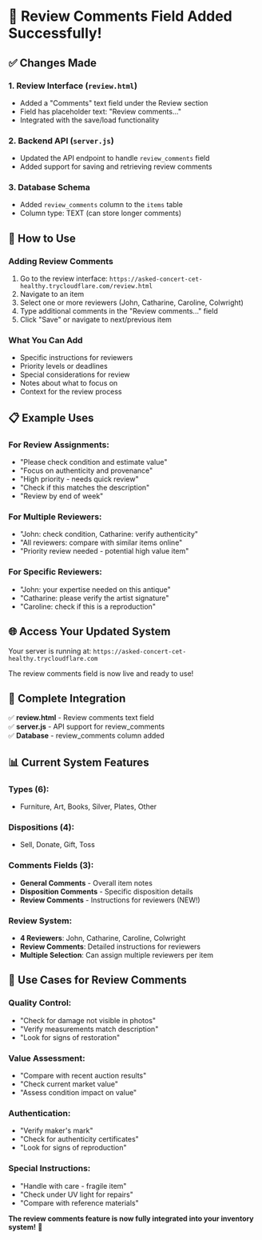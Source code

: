 # 📝 Review Comments Field Added Successfully!

## ✅ Changes Made

### 1. Review Interface (`review.html`)
- Added a "Comments" text field under the Review section
- Field has placeholder text: "Review comments..."
- Integrated with the save/load functionality

### 2. Backend API (`server.js`)
- Updated the API endpoint to handle `review_comments` field
- Added support for saving and retrieving review comments

### 3. Database Schema
- Added `review_comments` column to the `items` table
- Column type: TEXT (can store longer comments)

## 🎯 How to Use

### Adding Review Comments
1. Go to the review interface: `https://asked-concert-cet-healthy.trycloudflare.com/review.html`
2. Navigate to an item
3. Select one or more reviewers (John, Catharine, Caroline, Colwright)
4. Type additional comments in the "Review comments..." field
5. Click "Save" or navigate to next/previous item

### What You Can Add
- Specific instructions for reviewers
- Priority levels or deadlines
- Special considerations for review
- Notes about what to focus on
- Context for the review process

## 📋 Example Uses

### For Review Assignments:
- "Please check condition and estimate value"
- "Focus on authenticity and provenance"
- "High priority - needs quick review"
- "Check if this matches the description"
- "Review by end of week"

### For Multiple Reviewers:
- "John: check condition, Catharine: verify authenticity"
- "All reviewers: compare with similar items online"
- "Priority review needed - potential high value item"

### For Specific Reviewers:
- "John: your expertise needed on this antique"
- "Catharine: please verify the artist signature"
- "Caroline: check if this is a reproduction"

## 🌐 Access Your Updated System
Your server is running at: `https://asked-concert-cet-healthy.trycloudflare.com`

The review comments field is now live and ready to use!

## 🔄 Complete Integration

✅ **review.html** - Review comments text field  
✅ **server.js** - API support for review_comments  
✅ **Database** - review_comments column added  

## 📊 Current System Features

### Types (6):
- Furniture, Art, Books, Silver, Plates, Other

### Dispositions (4):
- Sell, Donate, Gift, Toss

### Comments Fields (3):
- **General Comments** - Overall item notes
- **Disposition Comments** - Specific disposition details
- **Review Comments** - Instructions for reviewers (NEW!)

### Review System:
- **4 Reviewers**: John, Catharine, Caroline, Colwright
- **Review Comments**: Detailed instructions for reviewers
- **Multiple Selection**: Can assign multiple reviewers per item

## 🎯 Use Cases for Review Comments

### Quality Control:
- "Check for damage not visible in photos"
- "Verify measurements match description"
- "Look for signs of restoration"

### Value Assessment:
- "Compare with recent auction results"
- "Check current market value"
- "Assess condition impact on value"

### Authentication:
- "Verify maker's mark"
- "Check for authenticity certificates"
- "Look for signs of reproduction"

### Special Instructions:
- "Handle with care - fragile item"
- "Check under UV light for repairs"
- "Compare with reference materials"

**The review comments feature is now fully integrated into your inventory system!** 📝 